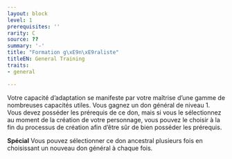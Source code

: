```yaml
---
layout: block
level: 1
prerequisites: ''
rarity: C
source: ??
summary: '-'
title: "Formation g\xE9n\xE9raliste"
titleEN: General Training
traits:
- general

---
```


<p>Votre capacité d’adaptation se manifeste par votre maîtrise d’une gamme de nombreuses capacités utiles. Vous gagnez un don général de niveau 1. Vous devez posséder les prérequis de ce don, mais si vous le sélectionnez au moment de la création de votre personnage, vous pouvez le choisir à la fin du processus de création afin d’être sûr de bien posséder les prérequis.</p>
<p><strong>Spécial</strong> Vous pouvez sélectionner ce don ancestral plusieurs fois en choisissant un nouveau don général à chaque fois.</p>